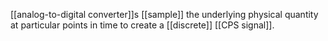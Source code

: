 [[analog-to-digital converter]]s [[sample]] the underlying physical quantity at particular points in time to create a [[discrete]] [[CPS signal]].
